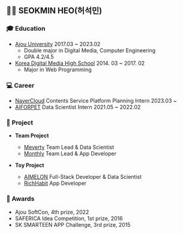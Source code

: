 <h2>🙋‍♂️ SEOKMIN HEO(허석민)</h2>

### 🎓 Education
- [Ajou University](https://www.ajou.ac.kr/) 2017.03 ~ 2023.02
  - Double major in Digital Media, Computer Engineering
  - GPA 4.2/4.5
- [Korea Digital Media High School](https://www.dimigo.hs.kr) 2014. 03 ~ 2017. 02
  - Major in Web Programming
    
### 💻 Career
- [NaverCloud](https://www.ncloud.com/) Contents Service Platform Planning Intern 2023.03 ~
- [AIFORPET](https://www.aiforpet.com/) Data Scientist Intern 2021.05 ~ 2022.02
 
### 📝 Project
- **Team Project**
  - [Meverty](https://github.com/meverty) Team Lead & Data Scientist
  - [Monthly](https://github.com/monthlyteam/monthly) Team Lead & App Developer

- **Toy Project**
  - [AIMELON](https://github.com/aimelon) Full-Stack Developer & Data Scientist
  - [RichHabit](https://github.com/monthlyteam/RichHabit) App Developer

### 🏅 Awards
- Ajou SoftCon, 4th prize, 2022
- SAFERICA Idea Competition, 1st prize, 2016
- SK SMARTEEN APP Challenge, 3rd prize, 2015
